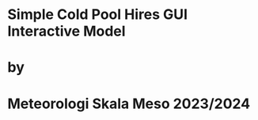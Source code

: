 # **Simple Cold Pool Hires GUI Interactive Model** 
# **by**
# **Meteorologi Skala Meso 2023/2024**
